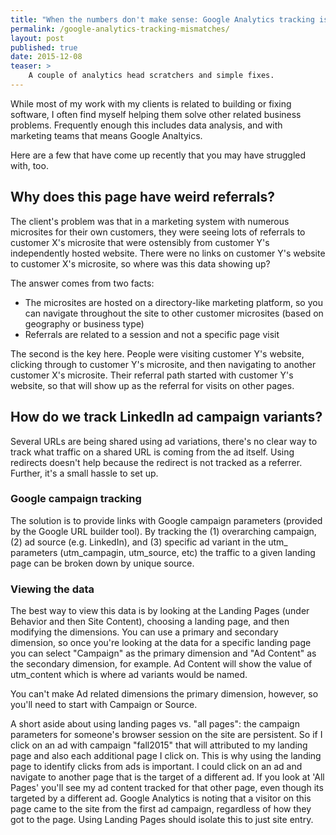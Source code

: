 ```yaml
---
title: "When the numbers don't make sense: Google Analytics tracking issues"
permalink: /google-analytics-tracking-mismatches/
layout: post
published: true
date: 2015-12-08
teaser: >
    A couple of analytics head scratchers and simple fixes.
---
```


While most of my work with my clients is related to building or fixing
software, I often find myself helping them solve other related business
problems. Frequently enough this includes data analysis, and with
marketing teams that means Google Analtyics.

Here are a few that have come up recently that you may have struggled
with, too.

## Why does this page have weird referrals?

The client's problem was that in a marketing system with numerous
microsites for their own customers, they were seeing lots of referrals
to customer X's microsite that were ostensibly from customer Y's
independently hosted website. There were no links on customer Y's
website to customer X's microsite, so where was this data showing up?

The answer comes from two facts:

- The microsites are hosted on a directory-like marketing platform, so
  you can navigate throughout the site to other customer microsites (based
  on geography or business type)
- Referrals are related to a session and not a specific page visit

The second is the key here. People were visiting customer Y's website,
clicking through to customer Y's microsite, and then navigating to
another customer X's microsite. Their referral path started with
customer Y's website, so that will show up as the referral for visits on
other pages.

## How do we track LinkedIn ad campaign variants?

Several URLs are being shared using ad variations, there's no clear way
to track what traffic on a shared URL is coming from the ad itself.
Using redirects doesn't help because the redirect is not tracked as a
referrer. Further, it's a small hassle to set up.

### Google campaign tracking

The solution is to provide links with Google campaign parameters
(provided by the Google URL builder tool). By tracking the (1)
overarching campaign, (2) ad source (e.g. LinkedIn), and (3) specific ad
variant in the utm\_ parameters (utm\_campagin, utm\_source, etc) the
traffic to a given landing page can be broken down by unique source.

### Viewing the data

The best way to view this data is by looking at the Landing Pages (under
Behavior and then Site Content), choosing a landing page, and then
modifying the dimensions. You can use a primary and secondary dimension,
so once you're looking at the data for a specific landing page you can
select "Campaign" as the primary dimension and "Ad Content" as the
secondary dimension, for example. Ad Content will show the value of
utm\_content which is where ad variants would be named.

You can't make Ad related dimensions the primary dimension, however, so
you'll need to start with Campaign or Source.

A short aside about using landing pages vs. "all pages": the campaign
parameters for someone's browser session on the site are persistent. So
if I click on an ad with campaign "fall2015" that will attributed to my
landing page and also each additional page I click on. This is why using
the landing page to identify clicks from ads is important. I could click
on an ad and navigate to another page that is the target of a different
ad. If you look at 'All Pages' you'll see my ad content tracked for that
other page, even though its targeted by a different ad. Google Analytics
is noting that a visitor on this page came to the site from the first ad
campaign, regardless of how they got to the page. Using Landing Pages
should isolate this to just site entry.
